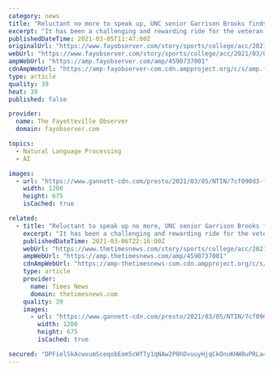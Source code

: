 ```yaml
---
category: news
title: "Reluctant no more to speak up, UNC senior Garrison Brooks finds leadership voice"
excerpt: "It has been a challenging and rewarding ride for the veteran forward, as the Tar Heels prepare to face Duke in Saturday night’s regular-season finale"
publishedDateTime: 2021-03-05T11:47:00Z
originalUrl: "https://www.fayobserver.com/story/sports/college/acc/2021/03/05/unc-basketball-garrison-brooks-speaks-up-finds-leadership-voice/4590737001/"
webUrl: "https://www.fayobserver.com/story/sports/college/acc/2021/03/05/unc-basketball-garrison-brooks-speaks-up-finds-leadership-voice/4590737001/"
ampWebUrl: "https://amp.fayobserver.com/amp/4590737001"
cdnAmpWebUrl: "https://amp-fayobserver-com.cdn.ampproject.org/c/s/amp.fayobserver.com/amp/4590737001"
type: article
quality: 39
heat: 39
published: false

provider:
  name: The Fayetteville Observer
  domain: fayobserver.com

topics:
  - Natural Language Processing
  - AI

images:
  - url: "https://www.gannett-cdn.com/presto/2021/03/05/NTIN/7cf090d3-f0e6-4b00-a28b-4fb313bed949-AP21056042222048.jpg?auto=webp&crop=2735,1539,x0,y139&format=pjpg&width=1200"
    width: 1200
    height: 675
    isCached: true

related:
  - title: "Reluctant to speak up no more, UNC senior Garrison Brooks finds leadership voice"
    excerpt: "It has been a challenging and rewarding ride for the veteran forward, as the Tar Heels prepare to face Duke in Saturday night’s regular-season finale"
    publishedDateTime: 2021-03-06T22:16:00Z
    webUrl: "https://www.thetimesnews.com/story/sports/college/acc/2021/03/05/unc-basketball-garrison-brooks-speaks-up-finds-leadership-voice/4590737001/"
    ampWebUrl: "https://amp.thetimesnews.com/amp/4590737001"
    cdnAmpWebUrl: "https://amp-thetimesnews-com.cdn.ampproject.org/c/s/amp.thetimesnews.com/amp/4590737001"
    type: article
    provider:
      name: Times News
      domain: thetimesnews.com
    quality: 39
    images:
      - url: "https://www.gannett-cdn.com/presto/2021/03/05/NTIN/7cf090d3-f0e6-4b00-a28b-4fb313bed949-AP21056042222048.jpg?auto=webp&crop=2735,1539,x0,y139&format=pjpg&width=1200"
        width: 1200
        height: 675
        isCached: true

secured: "DPFielSkAcwxumSceqobEom5cWfTy1qNAw2P0hDvuuyHjqCkOnuKHW0uPRLa4u8crWEpmJMpp+jPDc8duOHpd0iJkuUy6m02N7ZEyyqNQJY6ZYxsYluY2DmV23ZwNciS7BVGxkPmThYwL3cVrPCEbZSqQpbKBMO4fB0p3RgePdcFYL+rGr8AxuYeyyJ9kn8YVysJ6ulM7kd5fIPhc9JF0i9TV8Y24RwmTa/p7B8UGTVS5hRzfE5JGgOoOECZXf5EMyfrjtx9Kbe/yjThNRDwF17QfAbO0+3J0Uy5xj3RcXrw1cz6JdHzjRlnFSiPMijI0JKfIyAz4gEVP2m9EINGY3JDvPeXx8eKxEuhTsEC1UM=;Y4roqnTo2K1C2HdGkQB9ig=="
---
```


